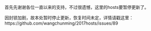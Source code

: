 <p>首先先谢谢各位一直以来的支持，不过很遗憾，这里的hosts要暂停更新了。</p>
<p>因封锁加剧，故本处暂时停止更新，恢复时间未定，详情请戳这里：https://github.com/wangchunming/2017hosts/issues/89</p>
